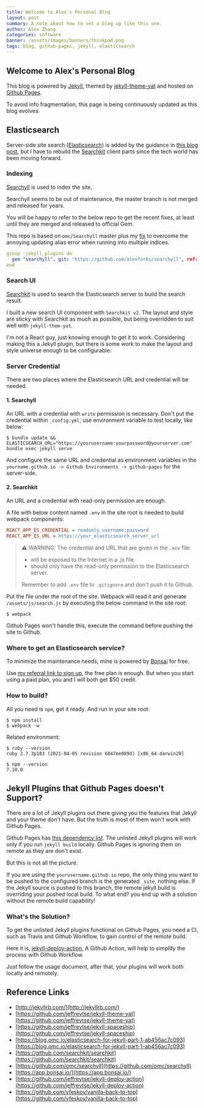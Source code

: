 ```yaml
---
title: Welcome to Alex's Personal Blog
layout: post
summary: A note about how to set a blog up like this one.
author: Alex Zhang
categories: software
banner: /assets/images/banners/thinkpad.png
tags: blog, github-pages, jekyll, elasticsearch
---
```


## Welcome to Alex's Personal Blog

This blog is powered by [Jekyll](http://jekyllrb.com/), themed by [jekyll-theme-yat](https://github.com/jeffreytse/jekyll-theme-yat) and hosted on [Github Pages](https://pages.github.com).

To avoid info fragmentation, this page is being continuously updated as this blog evolves.

## Elasticsearch
Server-side site search ([Elasticsearch](https://www.elastic.co/)) is added by the guidance in [this blog post](https://blog.omc.io/elasticsearch-for-jekyll-part-1-ab456ac7c093), but I have to rebuild the [Searchkit](https://searchkit.co/) client parts since the tech world has been moving forward.

### Indexing
[Searchyll](https://github.com/omc/searchyll) is used to index the site.

Searchyll seems to be out of maintenance, the master branch is not merged and released for years.

You will be happy to refer to the below repo to get the recent fixes, at least until they are merged and released to official Gem.

This repo is based on `omc/Searchyll` master plus my [fix](https://github.com/omc/searchyll/pull/53) to overcome the annoying updating alias error when running into multiple indices. 

```yaml
group :jekyll_plugins do
  gem "searchyll", git: "https://github.com/alexforks/searchyll", ref: "fix-update-alias-404"
end
```

### Search UI
[Searchkit](https://searchkit.co/) is used to search the Elasticsearch server to build the search result.

I built a new search UI component with `Searchkit v2`. The layout and style are sticky with Searchkit as much as possible, but being overridden to suit well with `jekyll-them-yat`.

I'm not a React guy, just knowing enough to get it to work. Considering making this a Jekyll plugin, but there is some work to make the layout and style universe enough to be configurable.

### Server Credential
There are two places where the Elasticsearch URL and credential will be needed.

#### 1. Searchyll

An URL with a credential with `write` permission is necessary.
Don't put the credential within `_config.yml`, use environment variable to test locally, like below:

```shell
$ bundle update && ELASTICSEARCH_URL="https://yourusername:yourpassword@yourserver.com" bundle exec jekyll serve
```

And configure the same URL and credential as environment variables in the `yourname.github.io -> Github Environments -> github-pages` for the server-side.

#### 2. Searchkit

An URL and a credential with read-only permission are enough.

A file with below content named `.env` in the site root is needed to build webpack components:

```ini
REACT_APP_ES_CREDENTIAL = readonly_username:password
REACT_APP_ES_URL = https://your_elasticsearch_server_url
```

> ⚠️ WARNING: The credential and URL that are given in the `.env` file:
> * will be exposed to the Internet in a .js file.
> * should only have the read-only permission to the Elasticsearch server.
>
> Remember to add `.env` file to `.gitignore` and don't push it to Github.

Put the file under the root of the site. Webpack will read it and generate `/assets/js/search.js` by executing the below command in the site root:

```shell
$ webpack
```

Github Pages won't handle this, execute the command before pushing the site to Github.



### Where to get an Elasticsearch service?

To minimize the maintenance needs, mine is powered by [Bonsai](https://app.bonsai.io/) for free.

Use [my referral link to sign up](https://app.bonsai.io/r/A1ZgIcepiGs4Q56DnmBl), the free plan is enough. But when you start using a paid plan, you and I will both get $50 credit.

### How to build?

All you need is `npm`, get it ready. And run in your site root:

```shell
$ npm install
$ webpack -w
```

Related environment:

```shell
$ ruby --version
ruby 2.7.3p183 (2021-04-05 revision 6847ee089d) [x86_64-darwin20]

$ npm --version
7.10.0
```

## Jekyll Plugins that Github Pages doesn't Support?

There are a lot of Jekyll plugins out there giving you the features that Jekyll and your theme don't have.
But the truth is most of them won't work with Github Pages.

Github Pages has [this dependency list](https://pages.github.com/versions/).
The unlisted Jekyll plugins will work only if you run `jekyll build` locally.
Github Pages is ignoring them on remote as they are don't exist.

But this is not all the picture.

If you are using the `yourusername.github.io` repo, the only thing you want to be pushed to the configured branch is the generated `_site`, nothing else.
If the Jekyll source is pushed to this branch, the remote jekyll build is overriding your pushed local build.
To what end? you end up with a solution without the remote build capability!

### What's the Solution?

To get the unlisted Jekyll plugins functional on Github Pages, you need a CI, such as Travis and Github Workflow, to gain control of the remote build.

Here it is, [jekyll-deploy-action](https://github.com/jeffreytse/jekyll-deploy-action), A Github Action, will help to simplify the process with Github Workflow.

Just follow the usage document, after that, your plugins will work both locally and remotely.

## Reference Links

* [http://jekyllrb.com/](http://jekyllrb.com/)
* [https://github.com/jeffreytse/jekyll-theme-yat](https://github.com/jeffreytse/jekyll-theme-yat)
* [https://github.com/jeffreytse/jekyll-spaceship](https://github.com/jeffreytse/jekyll-spaceship)
* [https://blog.omc.io/elasticsearch-for-jekyll-part-1-ab456ac7c093](https://blog.omc.io/elasticsearch-for-jekyll-part-1-ab456ac7c093)
* [https://github.com/searchkit/searchkit](https://github.com/searchkit/searchkit)
* [https://github.com/omc/searchyll](https://github.com/omc/searchyll)
* [https://app.bonsai.io/](https://app.bonsai.io/)
* [https://github.com/jeffreytse/jekyll-deploy-action](https://github.com/jeffreytse/jekyll-deploy-action)
* [https://github.com/vfeskov/vanilla-back-to-top](https://github.com/vfeskov/vanilla-back-to-top)
